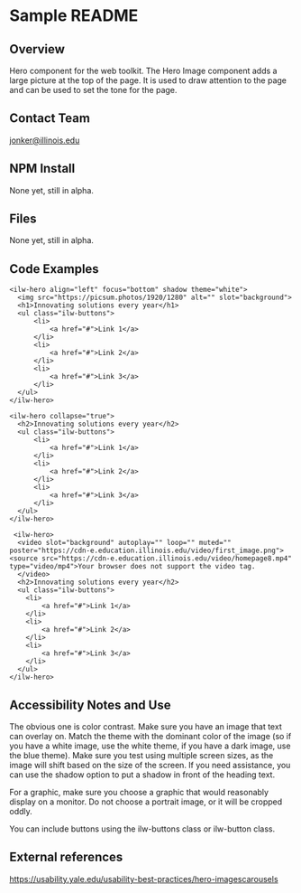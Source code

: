 # Sample README

## Overview

Hero component for the web toolkit. The Hero Image component adds a large picture at the top of the page. It is used to draw attention to the page and can be used to set the tone for the page.

## Contact Team

jonker@illinois.edu

## NPM Install

None yet, still in alpha.

## Files

None yet, still in alpha.

## Code Examples

```
<ilw-hero align="left" focus="bottom" shadow theme="white">
  <img src="https://picsum.photos/1920/1280" alt="" slot="background">
  <h1>Innovating solutions every year</h1>
  <ul class="ilw-buttons">
      <li>
          <a href="#">Link 1</a>
      </li>
      <li>
          <a href="#">Link 2</a>
      </li>
      <li>
          <a href="#">Link 3</a>
      </li>
  </ul>
</ilw-hero>
```

```
<ilw-hero collapse="true">
  <h2>Innovating solutions every year</h2>
  <ul class="ilw-buttons">
      <li>
          <a href="#">Link 1</a>
      </li>
      <li>
          <a href="#">Link 2</a>
      </li>
      <li>
          <a href="#">Link 3</a>
      </li>
  </ul>
</ilw-hero>
```

```
 <ilw-hero>
  <video slot="background" autoplay="" loop="" muted="" poster="https://cdn-e.education.illinois.edu/video/first_image.png"><source src="https://cdn-e.education.illinois.edu/video/homepage8.mp4" type="video/mp4">Your browser does not support the video tag.
  </video>
  <h2>Innovating solutions every year</h2>
  <ul class="ilw-buttons">
    <li>
        <a href="#">Link 1</a>
    </li>
    <li>
        <a href="#">Link 2</a>
    </li>
    <li>
        <a href="#">Link 3</a>
    </li>
  </ul>
</ilw-hero>
```

## Accessibility Notes and Use

The obvious one is color contrast. Make sure you have an image that text can overlay on. Match the theme with the dominant color of the image (so if you have a white image, use the white theme, if you have a dark image, use the blue theme). Make sure you test using multiple screen sizes, as the image will shift based on the size of the screen. If you need assistance, you can use the shadow option to put a shadow in front of the heading text. 

For a graphic, make sure you choose a graphic that would reasonably display on a monitor. Do not choose a portrait image, or it will be cropped oddly. 

You can include buttons using the ilw-buttons class or ilw-button class. 

## External references

https://usability.yale.edu/usability-best-practices/hero-imagescarousels
